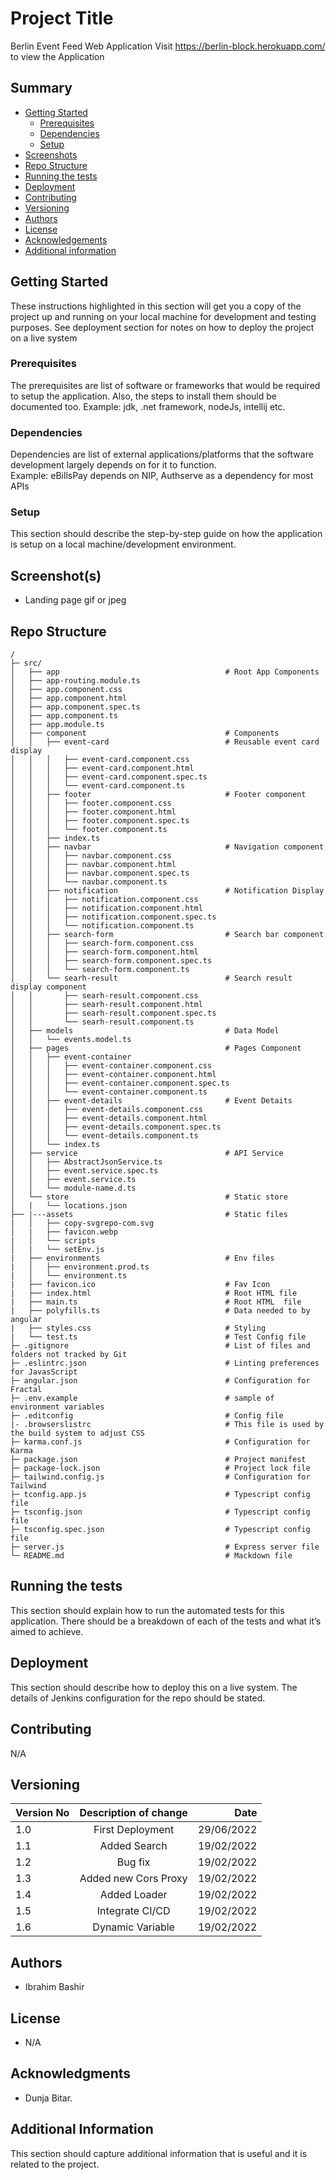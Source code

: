 # Project Title
Berlin Event Feed Web Application
Visit https://berlin-block.herokuapp.com/ to view the Application
## Summary 
- [Getting Started](#getting-started)
  - [Prerequisites](#prerequisites) 
  - [Dependencies](#dependencies)
  - [Setup](#setup)
- [Screenshots](#screenshots) 
- [Repo Structure](#repo-structure) 
- [Running the tests](#running-the-tests) 
- [Deployment](#deployment) 
- [Contributing](#contributing) 
- [Versioning](#versioning) 
- [Authors](#authors)
- [License](#license)
- [Acknowledgements](#acknowledgements) 
- [Additional information](#additional-information)  
  
## Getting Started
These instructions highlighted in this section will get you a copy of the project up and running on your local machine for development and testing purposes. See deployment section for notes on how to deploy the project on a live system

### Prerequisites 
The prerequisites are list of software or frameworks that would be required to setup the application. Also, the steps to install them should be documented too. 
Example: jdk, .net framework, nodeJs, intellij etc.

### Dependencies 
Dependencies are list of external applications/platforms that the software development largely depends on for it to function.  
Example: eBillsPay depends on NIP, Authserve as a dependency for most APIs 

### Setup 
This section should describe the step-by-step guide on how the application is setup on a local machine/development environment.  

## Screenshot(s) 
- Landing page gif or jpeg 

## Repo Structure 
 ```
/
├─ src/
│   ├── app                                     # Root App Components
│   ├── app-routing.module.ts
│   ├── app.component.css
│   ├── app.component.html
│   ├── app.component.spec.ts
│   ├── app.component.ts
│   ├── app.module.ts
│   ├── component                               # Components
│   │   ├── event-card                          # Reusable event card display 
│   │   │   ├── event-card.component.css        
│   │   │   ├── event-card.component.html
│   │   │   ├── event-card.component.spec.ts
│   │   │   └── event-card.component.ts
│   │   ├── footer                              # Footer component 
│   │   │   ├── footer.component.css
│   │   │   ├── footer.component.html
│   │   │   ├── footer.component.spec.ts
│   │   │   └── footer.component.ts
│   │   ├── index.ts
│   │   ├── navbar                              # Navigation component
│   │   │   ├── navbar.component.css
│   │   │   ├── navbar.component.html
│   │   │   ├── navbar.component.spec.ts
│   │   │   └── navbar.component.ts
│   │   ├── notification                        # Notification Display
│   │   │   ├── notification.component.css
│   │   │   ├── notification.component.html
│   │   │   ├── notification.component.spec.ts
│   │   │   └── notification.component.ts
│   │   ├── search-form                         # Search bar component
│   │   │   ├── search-form.component.css
│   │   │   ├── search-form.component.html
│   │   │   ├── search-form.component.spec.ts
│   │   │   └── search-form.component.ts
│   │   └── searh-result                        # Search result display component
│   │       ├── searh-result.component.css
│   │       ├── searh-result.component.html
│   │       ├── searh-result.component.spec.ts
│   │       └── searh-result.component.ts
│   ├── models                                  # Data Model
│   │   └── events.model.ts
│   ├── pages                                   # Pages Component    
│   │   ├── event-container
│   │   │   ├── event-container.component.css
│   │   │   ├── event-container.component.html
│   │   │   ├── event-container.component.spec.ts
│   │   │   └── event-container.component.ts
│   │   ├── event-details                       # Event Detaits
│   │   │   ├── event-details.component.css
│   │   │   ├── event-details.component.html
│   │   │   ├── event-details.component.spec.ts
│   │   │   └── event-details.component.ts
│   │   └── index.ts
│   ├── service                                 # API Service
│   │   ├── AbstractJsonService.ts
│   │   ├── event.service.spec.ts
│   │   ├── event.service.ts
│   │   └── module-name.d.ts
│   └── store                                   # Static store
│   |   └── locations.json
├── |---assets                                  # Static files
|   │   ├── copy-svgrepo-com.svg
│   |   ├── favicon.webp
|   │   └── scripts
│   |   └── setEnv.js
|   ├── environments                            # Env files
|   │   ├── environment.prod.ts
|   │   └── environment.ts
|   ├── favicon.ico                             # Fav Icon
|   ├── index.html                              # Root HTML file         
|   ├── main.ts                                 # Root HTML  file
|   ├── polyfills.ts                            # Data needed to by angular
|   ├── styles.css                              # Styling 
|   └── test.ts                                 # Test Config file
├─ .gitignore                                   # List of files and folders not tracked by Git
├─ .eslintrc.json                               # Linting preferences for JavasScript
├─ angular.json                                 # Configuration for Fractal
├─ .env.example                                 # sample of environment variables
├─ .editconfig                                  # Config file
|- .browserslistrc                              # This file is used by the build system to adjust CSS
├─ karma.conf.js                                # Configuration for Karma
├─ package.json                                 # Project manifest
├─ package-lock.json                            # Project lock file
├─ tailwind.config.js                           # Configuration for Tailwind
├─ tconfig.app.js                               # Typescript config file
├─ tsconfig.json                                # Typescript config file
├─ tsconfig.spec.json                           # Typescript config file
├─ server.js                                    # Express server file
└─ README.md                                    # Mackdown file 
```

## Running the tests
This section should explain how to run the automated tests for this application. There should be a breakdown of each of the tests and what it’s aimed to achieve. 

## Deployment 
This section should describe how to deploy this on a live system. The details of Jenkins configuration for the repo should be stated. 

## Contributing 
N/A


## Versioning 

| Version No    | Description of change | Date       |
| ------------- |:---------------------:| ----------:|
| 1.0           | First Deployment      | 29/06/2022 |
| 1.1           | Added Search          | 19/02/2022 |
| 1.2           | Bug fix               | 19/02/2022 |
| 1.3           | Added new Cors Proxy  | 19/02/2022 |
| 1.4           | Added Loader          | 19/02/2022 |
| 1.5           | Integrate CI/CD       | 19/02/2022 |
| 1.6           | Dynamic Variable      | 19/02/2022 |


## Authors 
- Ibrahim Bashir 
  
## License 
- N/A
  
## Acknowledgments 
- Dunja Bitar. 
 
 
## Additional Information 
This section should capture additional information that is useful and it is related to the project. 
  

 
